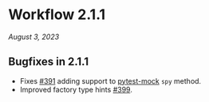 # Workflow 2.1.1

*August 3, 2023*


## Bugfixes in 2.1.1

- Fixes [#391](https://github.com/fgmacedo/python-statemachine/issues/391) adding support to
  [pytest-mock](https://pytest-mock.readthedocs.io/en/latest/index.html) `spy` method.
- Improved factory type hints [#399](https://github.com/fgmacedo/python-statemachine/pull/399).
